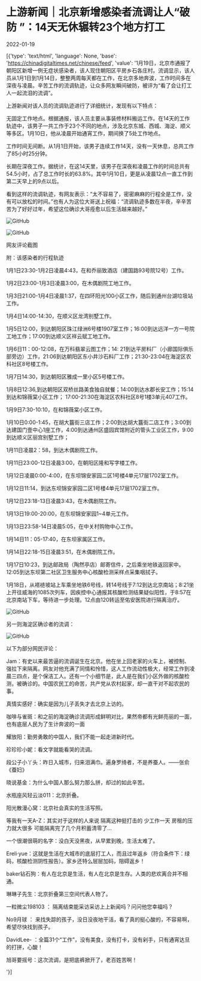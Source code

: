 # 上游新闻｜北京新增感染者流调让人“破防 ”：14天无休辗转23个地方打工

2022-01-19

[{'type': 'text/html', 'language': None, 'base': 'https://chinadigitaltimes.net/chinese/feed', 'value': '1月19日，北京市通报了朝阳区新增一例无症状感染者，该人现住朝阳区平房乡石各庄村。流调显示，该人员从1月1日到1月14日，整整两周每天都在工作，在北京多地奔波，工作时间多在深夜与凌晨。辛苦工作的流调轨迹，让众多网友瞬间破防，被评为“看了会让打工人一起流泪的流调”。

上游新闻对该人员的流调轨迹进行了详细统计，发现有以下特点：

无固定工作地点。根据通报，该人员主要从事装修材料搬运工作。在14天的工作轨迹中，该男子一共工作于23个不同的地点，涉及北京东城、西城、海淀、顺义等多区。1月10日，他从凌晨开始通宵工作，期间换了5处工作地点。

工作时间无间断。从1月1日开始，该男子连续工作14天，没有一天休息，总共工作了85小时25分钟。

长期在深夜工作。据统计，在这14天里，该男子在深夜和凌晨工作的时间总共有54.5小时，占了总工作时长的63.8%。其中1月10日，更是从凌晨12点一直工作到第二天早上的9点以后。

看到这样的流调轨迹，有网友表示：“太不容易了，密密麻麻的行程全是工作，没有可以放松的时间。”也有人为这位大哥送上祝福：“流调轨迹多数在半夜，辛辛苦苦为了好好过年，希望这位确诊大哥痊愈以后生活越来越好。”

![GitHub](https://chinadigitaltimes.net/chinese/files/2022/01/post-675961-61e8457cde014.png)

![GitHub](https://chinadigitaltimes.net/chinese/files/2022/01/post-675961-61e8457d3e430.png)

网友评论截图  

附：该感染者的行程轨迹

1月1日23:30-1月2日凌晨4:43，在和乔丽致酒店（建国路93号院12号）工作。

1月2日23:00-1月3日凌晨3:00，在木偶剧院工地工作。

1月3日21:00-1月4日凌晨1:37，在四环阳光100小区工作，随后到通州台湖垃圾站工作。

1月4日14:00-14:30，在顺义区龙湾别墅工作。

1月5日12:00，到达朝阳区珠江绿洲6号楼1907室工作；16:00到达远洋一方一号院工地工作；17:00到达顺义区祥云赋工地工作。

1月6日11：00-12:08，在万科翡翠云图工作；14: 21到达平房料厂（小廊国际俱乐部旁边）工作，21:06到达朝阳区东小井沙石料厂工作；21:30-23:04在海淀区农科社区8号楼工作。

1月7日14:30，到达朝阳区雅成一里小区5号楼工作。

1月8日12:36,到达朝阳区双桥丝路美食独自就餐；14:00到达水郡长安工作；15:14到达和锦薇棠小区工作； 17:00-21:30在海淀区农科社区8号1楼3单元407工作。

1月9日7:30-10:10，在和锦薇棠小区工作。

1月10日0:00-1:45，在胡大簋街三店工作；2:00到达胡大簋街二店工作；3:00到达建国门壹中心1座工作，4:00到达通州区盛园宾馆附近的管头工业区工作，9:00到达顺义区丽宫别墅工作；

1月11日凌晨2：58，到达木偶剧院工作。

1月11日23:00-12日凌晨3:00，在朝阳区隆和写字楼工作。

1月12日凌晨0:00-4:00，在东坝锦安家园二区1号楼4单元17层1702室工作。

1月12日11:14，到达东坝锦安家园二区1号楼4单元17层1702室工作。

1月12日23:18-13日凌晨3:43，在木偶剧院工作。

1月13日19:00-20:00，在东坝锦安家园1~4单元工作。

1月13日23:58-14日凌晨5:05，在中关村购物中心工作。

1月14日11：05-17:40，在东坝家属区工作。

1月14日22:18-15日凌晨3:51，在木偶剧院工作。

1月17日10:23，到达邮政局（陶然亭店）邮寄信件，之后乘坐地铁返回家中。12:05到达东坝第二社区卫生服务中心核酸检测采样点采集咽拭子。

1月18日，从褡裢坡站上车乘坐地铁6号线，转14号线于7:12到达北京南站；8:21坐上开往威海的1085次列车，因疾控中心通报其核酸检测结果疑似阳性，于8:57在北京南站下车，等待进一步处理。12点由120转运至佑安医院进行隔离治疗。

![GitHub](https://chinadigitaltimes.net/chinese/files/2022/01/image-1642612806994.png)

另一则海淀区确诊者的流调：

![GitHub](https://chinadigitaltimes.net/chinese/files/2022/01/image-1642612424503.png)

以下为部分网民评论：



Jam：有史以来最苦逼的流调诞生在北京。他在坐上回老家的火车上，被控制、强拉下来隔离。网友对他充满了同情和怜惜，这人工作流动性极大，经常工作到凌晨三四点，是个保洁工人。还有一个小细节是，此人是在我们小区外做的核酸检测，被确诊的。中国农民工的命苦，共产党从农村起家，却一直干对不起农民的事。

真情实感好：确实是因为儿子丢失才去北京上访的。

咖啡与雀斑：和之前的海淀确诊流调形成鲜明对比，果然帝都有光鲜亮丽的一面，也有底层人民为了生计奔波的一面

耀放阳：勤劳勇敢的中国人，我们不能一起走进新时代。

珍珍珍小妮：看文字就能看哭的流调。

段公子小丫头：昨日入城市，归来泪满巾。遍身罗绮者，不是养蚕人。——张俞《蚕妇》

晓说基金：为什么中国人那么努力那么拼，却过的如此辛苦。

水瓶座风轻云淡011：北京折叠。

阳光散漫心窝：北京社会真实的生活写照。

等我有一天A-Z：其实对于这样的人来说 隔离这种挺打击的 少工作一天 房租的压力就大很多 可能隔离完了几个月积蓄清零了…

一个很潮很萌的名字：没白天没黑夜，从早累到晚，生活太难了。

Ereli·yue：这就是生活在大城市的底层打工人，而且过年返乡（符合条件下：绿码，核酸检测阴性报告）。家乡还特么层层加码，阻碍返乡！

baker钻石狗：有人在北京是生活，有人在北京是生存。人类的悲欢离合并不相通。

琳琳子先生：北京折叠第三空间代表人物了。

一粒微尘198103 ： 隔离结束能采访采访上上新闻吗？问问他您幸福吗？

No9月球 ： 来找失踪的孩子，没日没夜地干活，看了真的挺心酸的，不容易啊，希望尽快找到孩子。

DavidLee- ：全篇31个“工作”，没有美食，没有打卡，没有剁手，只有通宵达旦的打拼，心酸！

旭哥要摇号：这次流调，是把底裤掀开了，老百姓苦啊！

'}]